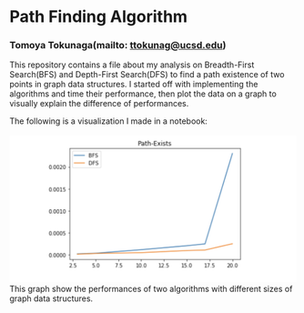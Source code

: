 # Path Finding Algorithm
### Tomoya Tokunaga(mailto: ttokunag@ucsd.edu)

This repository contains a file about my analysis on Breadth-First Search(BFS) and Depth-First Search(DFS) to find
a path existence of two points in graph data structures. I started off with implementing the algorithms and time their
performance, then plot the data on a graph to visually explain the difference of performances.

The following is a visualization I made in a notebook:<br><br>
<img src="https://github.com/ttokunag/Algorithms/blob/master/graph_algos/Path_Finding/Screen%20Shot%202019-05-21%20at%201.58.42%20AM.png" width="600">
<br>This graph show the performances of two algorithms with different sizes of graph data structures.
